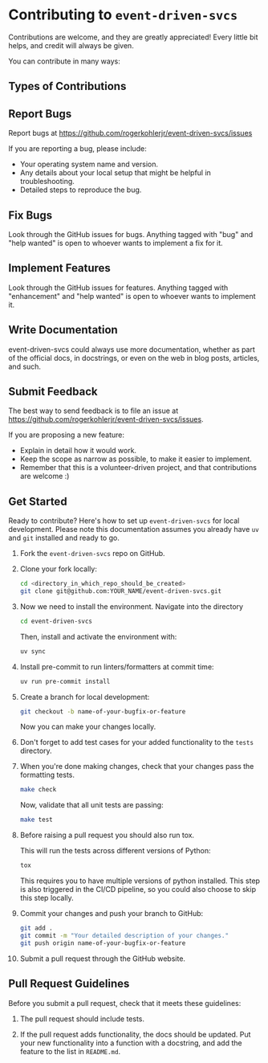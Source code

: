# Contributing to `event-driven-svcs`

Contributions are welcome, and they are greatly appreciated!
Every little bit helps, and credit will always be given.

You can contribute in many ways:

## Types of Contributions

## Report Bugs

Report bugs at <https://github.com/rogerkohlerjr/event-driven-svcs/issues>

If you are reporting a bug, please include:

- Your operating system name and version.
- Any details about your local setup that might be helpful in troubleshooting.
- Detailed steps to reproduce the bug.

## Fix Bugs

Look through the GitHub issues for bugs.
Anything tagged with "bug" and "help wanted" is open to whoever wants to implement a fix for it.

## Implement Features

Look through the GitHub issues for features.
Anything tagged with "enhancement" and "help wanted" is open to whoever wants to implement it.

## Write Documentation

event-driven-svcs could always use more documentation, whether as part of the official docs, in docstrings, or even on the web in blog posts, articles, and such.

## Submit Feedback

The best way to send feedback is to file an issue at <https://github.com/rogerkohlerjr/event-driven-svcs/issues>.

If you are proposing a new feature:

- Explain in detail how it would work.
- Keep the scope as narrow as possible, to make it easier to implement.
- Remember that this is a volunteer-driven project, and that contributions
  are welcome :)

## Get Started

Ready to contribute? Here's how to set up `event-driven-svcs` for local development.
Please note this documentation assumes you already have `uv` and `git` installed and ready to go.

1. Fork the `event-driven-svcs` repo on GitHub.

2. Clone your fork locally:

    ```bash
    cd <directory_in_which_repo_should_be_created>
    git clone git@github.com:YOUR_NAME/event-driven-svcs.git
    ```

3. Now we need to install the environment. Navigate into the directory

    ```bash
    cd event-driven-svcs
    ```

    Then, install and activate the environment with:

    ```bash
    uv sync
    ```

4. Install pre-commit to run linters/formatters at commit time:

    ```bash
    uv run pre-commit install
    ```

5. Create a branch for local development:

    ```bash
    git checkout -b name-of-your-bugfix-or-feature
    ```

    Now you can make your changes locally.

6. Don't forget to add test cases for your added functionality to the `tests` directory.

7. When you're done making changes, check that your changes pass the formatting tests.

    ```bash
    make check
    ```

    Now, validate that all unit tests are passing:

    ```bash
    make test
    ```

8. Before raising a pull request you should also run tox.

    This will run the tests across different versions of Python:

    ```bash
    tox
    ```

    This requires you to have multiple versions of python installed.
    This step is also triggered in the CI/CD pipeline, so you could also choose to skip this step locally.

9. Commit your changes and push your branch to GitHub:

    ```bash
    git add .
    git commit -m "Your detailed description of your changes."
    git push origin name-of-your-bugfix-or-feature
    ```

10. Submit a pull request through the GitHub website.

## Pull Request Guidelines

Before you submit a pull request, check that it meets these guidelines:

1. The pull request should include tests.

2. If the pull request adds functionality, the docs should be updated.
   Put your new functionality into a function with a docstring, and add the feature to the list in `README.md`.
